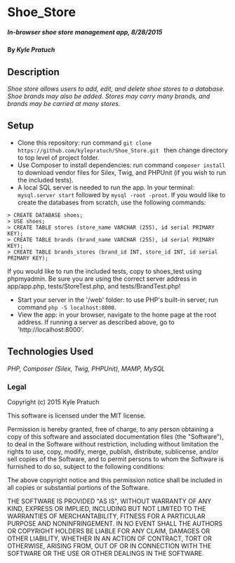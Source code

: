 # Shoe_Store

##### _In-browser shoe store management app, 8/28/2015_

#### By _Kyle Pratuch_

## Description

_Shoe store allows users to add, edit, and delete shoe stores to a database. Shoe brands may also be added. Stores may carry many brands, and brands may be carried at many stores._

## Setup

 * Clone this repository: run command ```git clone https://github.com/kylepratuch/Shoe_Store.git ``` then change directory to top level of project folder.
 * Use Composer to install dependencies: run command ```composer install ``` to download vendor files for Silex, Twig, and PHPUnit (if you wish to run the included tests).
 * A local SQL server is needed to run the app.
    In your terminal: ```mysql.server start``` followed by ```mysql -root -proot```.
    If you would like to create the databases from scratch, use the following commands:

```console
> CREATE DATABASE shoes;
> USE shoes;
> CREATE TABLE stores (store_name VARCHAR (255), id serial PRIMARY KEY);
> CREATE TABLE brands (brand_name VARCHAR (255), id serial PRIMARY KEY);
> CREATE TABLE brands_stores (brand_id INT, store_id INT, id serial PRIMARY KEY);
```

If you would like to run the included tests, copy to shoes_test using phpmyadmin.
Be sure you are using the correct server address in app/app.php, tests/StoreTest.php, and tests/BrandTest.php!

 * Start your server in the '/web' folder: to use PHP's built-in server, run command ```php -S localhost:8000```.
 * View the app: in your browser, navigate to the home page at the root address. If running a server as described above, go to 'http://localhost:8000'.

## Technologies Used

_PHP, Composer (Silex, Twig, PHPUnit), MAMP, MySQL_

### Legal

Copyright (c) 2015 Kyle Pratuch

This software is licensed under the MIT license.

Permission is hereby granted, free of charge, to any person obtaining a copy
of this software and associated documentation files (the "Software"), to deal
in the Software without restriction, including without limitation the rights
to use, copy, modify, merge, publish, distribute, sublicense, and/or sell
copies of the Software, and to permit persons to whom the Software is
furnished to do so, subject to the following conditions:

The above copyright notice and this permission notice shall be included in
all copies or substantial portions of the Software.

THE SOFTWARE IS PROVIDED "AS IS", WITHOUT WARRANTY OF ANY KIND, EXPRESS OR
IMPLIED, INCLUDING BUT NOT LIMITED TO THE WARRANTIES OF MERCHANTABILITY,
FITNESS FOR A PARTICULAR PURPOSE AND NONINFRINGEMENT. IN NO EVENT SHALL THE
AUTHORS OR COPYRIGHT HOLDERS BE LIABLE FOR ANY CLAIM, DAMAGES OR OTHER
LIABILITY, WHETHER IN AN ACTION OF CONTRACT, TORT OR OTHERWISE, ARISING FROM,
OUT OF OR IN CONNECTION WITH THE SOFTWARE OR THE USE OR OTHER DEALINGS IN
THE SOFTWARE.
